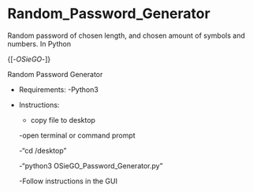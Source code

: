 # Random_Password_Generator
Random password of chosen length, and chosen amount of symbols and numbers. In Python

{[-*OSieGO*-]}

Random Password Generator 

* Requirements:
	-Python3

* Instructions:
	- copy file to desktop
	
 	-open terminal or command prompt

  	-“cd /desktop”

  	-“python3 OSieGO_Password_Generator.py”

  	-Follow instructions in the GUI
